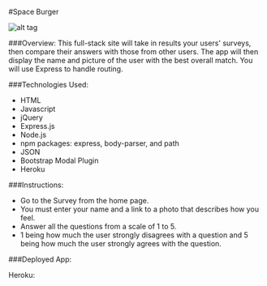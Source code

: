 #Space Burger

![alt tag](https://github.com/melissag13/burger/blob/master/public/assets/img/Screen%20Shot%202016-10-11%20at%209.24.46%20PM.png)

###Overview:
This full-stack site will take in results your users' surveys, then compare their answers with those from other users. The app will then display the name and picture of the user with the best overall match. You will use Express to handle routing.

###Technologies Used:
* HTML
* Javascript
* jQuery
* Express.js
* Node.js
* npm packages: express, body-parser, and path
* JSON
* Bootstrap Modal Plugin
* Heroku

###Instructions:

* Go to the Survey from the home page.
* You must enter your name and a link to a photo that describes how you feel.
* Answer all the questions from a scale of 1 to 5.  
* 1 being how much the user strongly disagrees with a question and 5 being how much the user strongly agrees with the question.



###Deployed App:

Heroku: 
